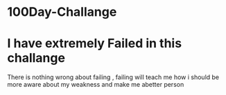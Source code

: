 # 100Day-Challange

# I have extremely Failed in this challange 
There is nothing wrong about failing , failing will teach me how i should be more aware
about my weakness and make me abetter person
